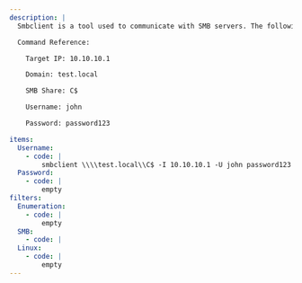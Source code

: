 ```yaml
---
description: |
  Smbclient is a tool used to communicate with SMB servers. The following command will connect to an SMB share `C$` using valid credentials.

  Command Reference:

  	Target IP: 10.10.10.1

  	Domain: test.local

  	SMB Share: C$

  	Username: john

  	Password: password123

items:
  Username:
    - code: |
        smbclient \\\\test.local\\C$ -I 10.10.10.1 -U john password123
  Password:
    - code: |
        empty
filters:
  Enumeration:
    - code: |
        empty
  SMB:
    - code: |
  Linux:
    - code: |
        empty
---
```

